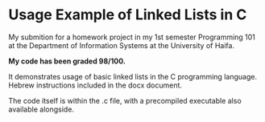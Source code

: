 # Usage Example of Linked Lists in C

My submition for a homework project in my 1st semester Programming 101 at the Department of Information Systems at the University of Haifa.

**My code has been graded 98/100.**

It demonstrates usage of basic linked lists in the C programming language. Hebrew instructions included in the docx document. 

The code itself is within the .c file, with a precompiled executable also available alongside.
